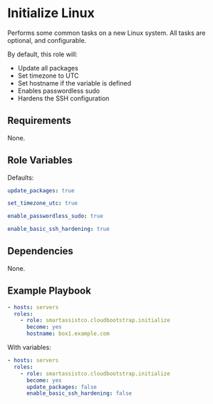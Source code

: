 Initialize Linux
=========

Performs some common tasks on a new Linux system. All tasks are optional, and configurable.

By default, this role will:

- Update all packages
- Set timezone to UTC
- Set hostname if the variable is defined
- Enables passwordless sudo
- Hardens the SSH configuration

Requirements
------------

None.

Role Variables
--------------

Defaults:

```yaml
update_packages: true

set_timezone_utc: true

enable_passwordless_sudo: true

enable_basic_ssh_hardening: true
```

Dependencies
------------

None.

Example Playbook
----------------

```yaml
- hosts: servers
  roles:
    - role: smartassistco.cloudbootstrap.initialize
      become: yes
      hostname: box1.example.com
```

With variables:

```yaml
- hosts: servers
  roles:
    - role: smartassistco.cloudbootstrap.initialize
      become: yes
      update_packages: false
      enable_basic_ssh_hardening: false
```
